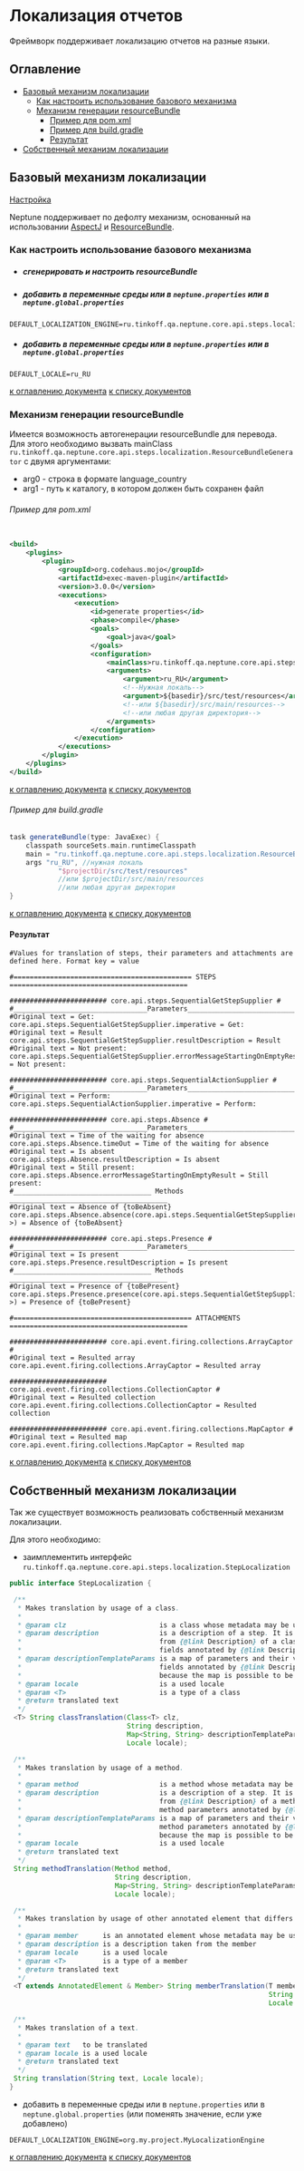 # Локализация отчетов

Фреймворк поддерживает локализацию отчетов на разные языки.

## Оглавление
  - [Базовый механизм локализации](#Базовый-механизм-локализации)
    - [Как настроить использование базового механизма](#Как-настроить-использование-базового-механизма)
    - [Механизм генерации resourceBundle](#Как-настроить-использование-базового-механизма)
      - [Пример для pom.xml](#Пример-для-pomxml)
      - [Пример для build.gradle](#Пример-для-buildgradle)
      - [Результат](#Результат)
  - [Собственный механизм локализации](#Собственный-механизм-локализации)

## Базовый механизм локализации

[Настройка](./SETTINGS.MD#Локализация)

Neptune поддерживает по дефолту механизм, основанный на
использовании [AspectJ](https://www.eclipse.org/aspectj/doc/released/index.html)
и [ResourceBundle](https://docs.oracle.com/en/java/javase/11/docs/api/java.base/java/util/ResourceBundle.html).

### Как настроить использование базового механизма

- ##### сгенерировать и настроить resourceBundle

- ##### добавить в переменные среды или в `neptune.properties` или в `neptune.global.properties`

```properties
DEFAULT_LOCALIZATION_ENGINE=ru.tinkoff.qa.neptune.core.api.steps.localization.LocalizationByResourceBundle
```

- ##### добавить в переменные среды или в `neptune.properties` или в `neptune.global.properties`

```properties
DEFAULT_LOCALE=ru_RU
```

[к оглавлению документа](#Оглавление) [к списку документов](README.MD#Оглавление)

### Механизм генерации resourceBundle

Имеется возможность автогенерации resourceBundle для перевода. Для этого необходимо вызвать
mainClass `ru.tinkoff.qa.neptune.core.api.steps.localization.ResourceBundleGenerator` с двумя аргументами:

- arg0 - строка в формате language_country
- arg1 - путь к каталогу, в котором должен быть сохранен файл

###### Пример для pom.xml

```xml

<build>
    <plugins>
        <plugin>
            <groupId>org.codehaus.mojo</groupId>
            <artifactId>exec-maven-plugin</artifactId>
            <version>3.0.0</version>
            <executions>
                <execution>
                    <id>generate properties</id>
                    <phase>compile</phase>
                    <goals>
                        <goal>java</goal>
                    </goals>
                    <configuration>
                        <mainClass>ru.tinkoff.qa.neptune.core.api.steps.localization.ResourceBundleGenerator</mainClass>
                        <arguments>
                            <argument>ru_RU</argument>
                            <!--Нужная локаль-->
                            <argument>${basedir}/src/test/resources</argument>
                            <!--или ${basedir}/src/main/resources-->
                            <!--или любая другая директория-->
                        </arguments>
                    </configuration>
                </execution>
            </executions>
        </plugin>
    </plugins>
</build>            
```
[к оглавлению документа](#Оглавление) [к списку документов](README.MD#Оглавление)

###### Пример для build.gradle

```groovy
task generateBundle(type: JavaExec) {
    classpath sourceSets.main.runtimeClasspath
    main = "ru.tinkoff.qa.neptune.core.api.steps.localization.ResourceBundleGenerator"
    args "ru_RU", //нужная локаль
            "$projectDir/src/test/resources"
            //или $projectDir/src/main/resources
            //или любая другая директория
}
```

[к оглавлению документа](#Оглавление) [к списку документов](README.MD#Оглавление)

#### Результат

```properties
#Values for translation of steps, their parameters and attachments are defined here. Format key = value

#============================================ STEPS ============================================ 

######################## core.api.steps.SequentialGetStepSupplier #
#_________________________________Parameters_____________________________________
#Original text = Get:
core.api.steps.SequentialGetStepSupplier.imperative = Get:
#Original text = Result
core.api.steps.SequentialGetStepSupplier.resultDescription = Result
#Original text = Not present:
core.api.steps.SequentialGetStepSupplier.errorMessageStartingOnEmptyResult = Not present:

######################## core.api.steps.SequentialActionSupplier #
#_________________________________Parameters_____________________________________
#Original text = Perform:
core.api.steps.SequentialActionSupplier.imperative = Perform:

######################## core.api.steps.Absence #
#_________________________________Parameters_____________________________________
#Original text = Time of the waiting for absence
core.api.steps.Absence.timeOut = Time of the waiting for absence
#Original text = Is absent
core.api.steps.Absence.resultDescription = Is absent
#Original text = Still present:
core.api.steps.Absence.errorMessageStartingOnEmptyResult = Still present:
#__________________________________ Methods _______________________________________
#Original text = Absence of {toBeAbsent}
core.api.steps.Absence.absence(core.api.steps.SequentialGetStepSupplier<T,?,?,?,?>) = Absence of {toBeAbsent}

######################## core.api.steps.Presence #
#_________________________________Parameters_____________________________________
#Original text = Is present
core.api.steps.Presence.resultDescription = Is present
#__________________________________ Methods _______________________________________
#Original text = Presence of {toBePresent}
core.api.steps.Presence.presence(core.api.steps.SequentialGetStepSupplier<T,?,?,?,?>) = Presence of {toBePresent}

#============================================ ATTACHMENTS ============================================ 

######################## core.api.event.firing.collections.ArrayCaptor #
#Original text = Resulted array
core.api.event.firing.collections.ArrayCaptor = Resulted array

######################## core.api.event.firing.collections.CollectionCaptor #
#Original text = Resulted collection
core.api.event.firing.collections.CollectionCaptor = Resulted collection

######################## core.api.event.firing.collections.MapCaptor #
#Original text = Resulted map
core.api.event.firing.collections.MapCaptor = Resulted map
```
[к оглавлению документа](#Оглавление) [к списку документов](README.MD#Оглавление)

## Собственный механизм локализации

Так же существует возможность реализовать собственный механизм локализации.

Для этого необходимо:

* заимплементить интерфейс
  `ru.tinkoff.qa.neptune.core.api.steps.localization.StepLocalization`

 ```java
public interface StepLocalization {

  /**
   * Makes translation by usage of a class.
   *
   * @param clz                       is a class whose metadata may be used for auxiliary purposes
   * @param description               is a description of a step. It is fully completed by value taken
   *                                  from {@link Description} of a class and by values which are taken from
   *                                  fields annotated by {@link DescriptionFragment}
   * @param descriptionTemplateParams is a map of parameters and their values. These parameters are taken from
   *                                  fields annotated by {@link DescriptionFragment}. This parameter is included
   *                                  because the map is possible to be re-used for some reasons.
   * @param locale                    is a used locale
   * @param <T>                       is a type of a class
   * @return translated text
   */
  <T> String classTranslation(Class<T> clz,
                              String description,
                              Map<String, String> descriptionTemplateParams,
                              Locale locale);

  /**
   * Makes translation by usage of a method.
   *
   * @param method                    is a method whose metadata may be used for auxiliary purposes
   * @param description               is a description of a step. It is fully completed by value taken
   *                                  from {@link Description} of a method and by values which are taken from
   *                                  method parameters annotated by {@link DescriptionFragment}
   * @param descriptionTemplateParams is a map of parameters and their values. These parameters are taken from
   *                                  method parameters annotated by {@link DescriptionFragment}.This parameter is included
   *                                  because the map is possible to be re-used for some reasons.
   * @param locale                    is a used locale
   * @return translated text
   */
  String methodTranslation(Method method,
                           String description,
                           Map<String, String> descriptionTemplateParams,
                           Locale locale);

  /**
   * Makes translation by usage of other annotated element that differs from {@link Class} and {@link Method}
   *
   * @param member      is an annotated element whose metadata may be used for auxiliary purposes
   * @param description is a description taken from the member
   * @param locale      is a used locale
   * @param <T>         is a type of a member
   * @return translated text
   */
  <T extends AnnotatedElement & Member> String memberTranslation(T member,
                                                                 String description,
                                                                 Locale locale);

  /**
   * Makes translation of a text.
   *
   * @param text   to be translated
   * @param locale is a used locale
   * @return translated text
   */
  String translation(String text, Locale locale);
}
```

* добавить в переменные среды или в `neptune.properties` или в `neptune.global.properties` (или поменять значение, 
  если уже добавлено)

```properties
DEFAULT_LOCALIZATION_ENGINE=org.my.project.MyLocalizationEngine
```
[к оглавлению документа](#Оглавление) [к списку документов](README.MD#Оглавление) 
 
